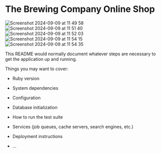 # The Brewing Company Online Shop

![Screenshot 2024-09-09 at 11 49 58](https://github.com/user-attachments/assets/2277aca2-1fa0-48d0-b1b6-a37cbf2d7d92)
![Screenshot 2024-09-09 at 11 51 40](https://github.com/user-attachments/assets/46653d76-99fd-4e9d-b4e0-700ea6a905b3)
![Screenshot 2024-09-09 at 11 52 03](https://github.com/user-attachments/assets/1fbcfe00-36ad-4a47-ac43-99c71a4bada3)
![Screenshot 2024-09-09 at 11 54 15](https://github.com/user-attachments/assets/3cfeec12-8a69-49bb-a0ef-3884c53359e8)
![Screenshot 2024-09-09 at 11 54 35](https://github.com/user-attachments/assets/9b8fb292-5b5c-4744-87c6-957b3b3b2869)



This README would normally document whatever steps are necessary to get the
application up and running.

Things you may want to cover:

* Ruby version

* System dependencies

* Configuration



* Database initialization

* How to run the test suite

* Services (job queues, cache servers, search engines, etc.)

* Deployment instructions

* ...
